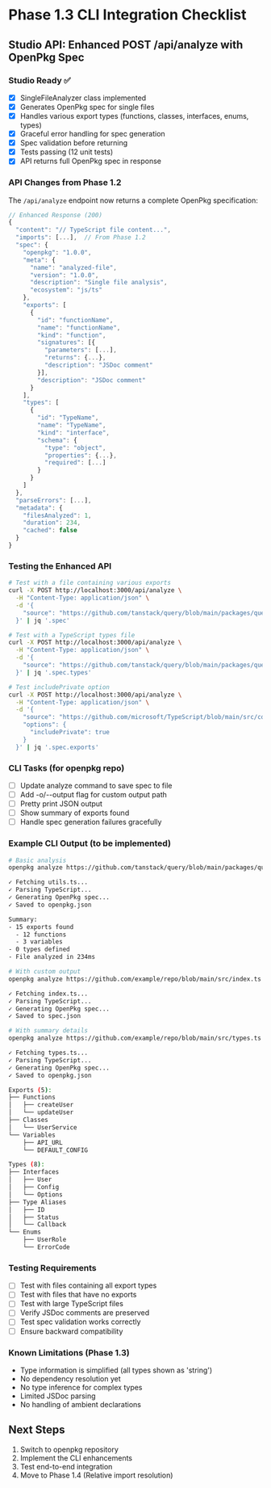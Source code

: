 # Phase 1.3 CLI Integration Checklist

## Studio API: Enhanced POST /api/analyze with OpenPkg Spec

### Studio Ready ✅
- [x] SingleFileAnalyzer class implemented
- [x] Generates OpenPkg spec for single files
- [x] Handles various export types (functions, classes, interfaces, enums, types)
- [x] Graceful error handling for spec generation
- [x] Spec validation before returning
- [x] Tests passing (12 unit tests)
- [x] API returns full OpenPkg spec in response

### API Changes from Phase 1.2

The `/api/analyze` endpoint now returns a complete OpenPkg specification:

```typescript
// Enhanced Response (200)
{
  "content": "// TypeScript file content...",
  "imports": [...],  // From Phase 1.2
  "spec": {
    "openpkg": "1.0.0",
    "meta": {
      "name": "analyzed-file",
      "version": "1.0.0",
      "description": "Single file analysis",
      "ecosystem": "js/ts"
    },
    "exports": [
      {
        "id": "functionName",
        "name": "functionName",
        "kind": "function",
        "signatures": [{
          "parameters": [...],
          "returns": {...},
          "description": "JSDoc comment"
        }],
        "description": "JSDoc comment"
      }
    ],
    "types": [
      {
        "id": "TypeName",
        "name": "TypeName",
        "kind": "interface",
        "schema": {
          "type": "object",
          "properties": {...},
          "required": [...]
        }
      }
    ]
  },
  "parseErrors": [...],
  "metadata": {
    "filesAnalyzed": 1,
    "duration": 234,
    "cached": false
  }
}
```

### Testing the Enhanced API

```bash
# Test with a file containing various exports
curl -X POST http://localhost:3000/api/analyze \
  -H "Content-Type: application/json" \
  -d '{
    "source": "https://github.com/tanstack/query/blob/main/packages/query-core/src/utils.ts"
  }' | jq '.spec'

# Test with a TypeScript types file
curl -X POST http://localhost:3000/api/analyze \
  -H "Content-Type: application/json" \
  -d '{
    "source": "https://github.com/tanstack/query/blob/main/packages/query-core/src/types.ts"
  }' | jq '.spec.types'

# Test includePrivate option
curl -X POST http://localhost:3000/api/analyze \
  -H "Content-Type: application/json" \
  -d '{
    "source": "https://github.com/microsoft/TypeScript/blob/main/src/compiler/types.ts",
    "options": {
      "includePrivate": true
    }
  }' | jq '.spec.exports'
```

### CLI Tasks (for openpkg repo)
- [ ] Update analyze command to save spec to file
- [ ] Add -o/--output flag for custom output path  
- [ ] Pretty print JSON output
- [ ] Show summary of exports found
- [ ] Handle spec generation failures gracefully

### Example CLI Output (to be implemented)

```bash
# Basic analysis
openpkg analyze https://github.com/tanstack/query/blob/main/packages/query-core/src/utils.ts

✓ Fetching utils.ts...
✓ Parsing TypeScript...
✓ Generating OpenPkg spec...
✓ Saved to openpkg.json

Summary:
- 15 exports found
  - 12 functions
  - 3 variables
- 0 types defined
- File analyzed in 234ms

# With custom output
openpkg analyze https://github.com/example/repo/blob/main/src/index.ts -o spec.json

✓ Fetching index.ts...
✓ Parsing TypeScript...
✓ Generating OpenPkg spec...
✓ Saved to spec.json

# With summary details
openpkg analyze https://github.com/example/repo/blob/main/src/types.ts --verbose

✓ Fetching types.ts...
✓ Parsing TypeScript...
✓ Generating OpenPkg spec...
✓ Saved to openpkg.json

Exports (5):
├── Functions
│   ├── createUser
│   └── updateUser
├── Classes
│   └── UserService
└── Variables
    ├── API_URL
    └── DEFAULT_CONFIG

Types (8):
├── Interfaces
│   ├── User
│   ├── Config
│   └── Options
├── Type Aliases
│   ├── ID
│   ├── Status
│   └── Callback
└── Enums
    ├── UserRole
    └── ErrorCode
```

### Testing Requirements
- [ ] Test with files containing all export types
- [ ] Test with files that have no exports
- [ ] Test with large TypeScript files
- [ ] Verify JSDoc comments are preserved
- [ ] Test spec validation works correctly
- [ ] Ensure backward compatibility

### Known Limitations (Phase 1.3)
- Type information is simplified (all types shown as 'string')
- No dependency resolution yet
- No type inference for complex types
- Limited JSDoc parsing
- No handling of ambient declarations

## Next Steps

1. Switch to openpkg repository
2. Implement the CLI enhancements
3. Test end-to-end integration
4. Move to Phase 1.4 (Relative import resolution)